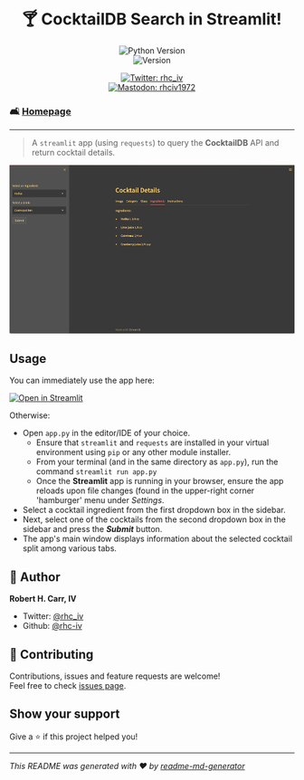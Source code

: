 <h1 align="center">🍸 CocktailDB Search in Streamlit!</h1>
<p align="center">
  <img alt="Python Version" src="https://img.shields.io/badge/python_version-3.11-yellow" /><br>
  <img alt="Version" src="https://img.shields.io/badge/app_version-1.10-blue.svg?cacheSeconds=2592000" />
</p>
  <p align="center">
  <a href="https://twitter.com/rhc_iv" target="_blank">
    <img alt="Twitter: rhc_iv" src="https://img.shields.io/twitter/follow/rhc_iv.svg?style=social" /><br>
  </a>
  <a href="https://mastodon.social/@rhciv1972" target="_blank">
    <img alt="Mastodon: rhciv1972" src="https://img.shields.io/mastodon/follow/109497169591319512?domain=https%3A%2F%2Fmastodon.social&style=social" />
  </a>
  </p>

</p>


### 🛋️ [Homepage](https://github.com/rhc-iv/py-cocktail-search)

---

> A `streamlit` app (using `requests`) to query the **CocktailDB** API and return cocktail details.

<p align="center">
  <img alt="CocktailDB Search Screenshot" src="https://github.com/rhc-iv/py-cocktail-search/blob/main/scr_shot.png?raw=true" />
</p>

## Usage

You can immediately use the app here:

[![Open in Streamlit](https://static.streamlit.io/badges/streamlit_badge_black_white.svg)](https://share.streamlit.io/rhc-iv/pycocktail-search/app.py/)

Otherwise:

- Open `app.py` in the editor/IDE of your choice.
  - Ensure that `streamlit` and `requests` are installed in your virtual environment using `pip` or any other module installer.
  - From your terminal (and in the same directory as `app.py`), run the command `streamlit run app.py`
  - Once the **Streamlit** app is running in your browser, ensure the app reloads upon file changes (found in the upper-right corner 'hamburger' menu under _Settings_.
- Select a cocktail ingredient from the first dropdown box in the sidebar.
- Next, select one of the cocktails from the second dropdown box in the sidebar and press the _**Submit**_ button.
- The app's main window displays information about the selected cocktail split among various tabs.

## 👤 Author

 **Robert H. Carr, IV**

* Twitter: [@rhc\_iv](https://twitter.com/rhc_iv)
* Github: [@rhc-iv](https://github.com/rhc-iv)

## 🤝 Contributing

Contributions, issues and feature requests are welcome!<br />Feel free to check [issues page](https://github.com/rhc-iv/py-cocktail-search/issues). 

## Show your support

Give a ⭐️ if this project helped you!

***
_This README was generated with ❤️ by [readme-md-generator](https://github.com/kefranabg/readme-md-generator)_
